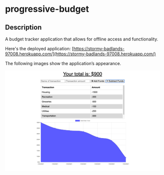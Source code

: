 # progressive-budget

## Description
A budget tracker application that allows for offline access and functionality.

Here's the deployed application: [https://stormy-badlands-97008.herokuapp.com/](https://stormy-badlands-97008.herokuapp.com/)

The following images show the application’s appearance.

![Budget Screenshot](public/images/budget.png)